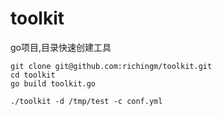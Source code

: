 # toolkit
go项目,目录快速创建工具

``` 
git clone git@github.com:richingm/toolkit.git
cd toolkit
go build toolkit.go

./toolkit -d /tmp/test -c conf.yml
```